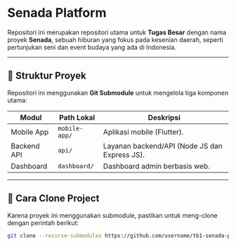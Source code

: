 # Senada Platform

Repositori ini merupakan repositori utama untuk **Tugas Besar** dengan nama proyek **Senada**, sebuah hiburan yang fokus pada kesenian daerah, seperti pertunjukan seni dan event budaya yang ada di Indonesia.

---

## 📁 Struktur Proyek

Repositori ini menggunakan **Git Submodule** untuk mengelola tiga komponen utama:

| Modul       | Path Lokal     | Deskripsi                                |
|-------------|----------------|-------------------------------------------|
| Mobile App  | `mobile-app/`      | Aplikasi mobile (Flutter).  |
| Backend API | `api/`         | Layanan backend/API (Node JS dan Express JS).  |
| Dashboard   | `dashboard/`   | Dashboard admin berbasis web.            |

---

## 🚀 Cara Clone Project

Karena proyek ini menggunakan submodule, pastikan untuk meng-clone dengan perintah berikut:

```bash
git clone --recurse-submodules https://github.com/username/tb1-senada-platform.git
